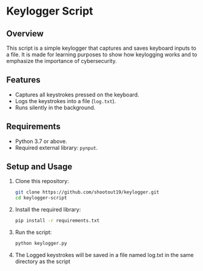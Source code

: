 # Keylogger Script

## **Overview**
This script is a simple keylogger that captures and saves keyboard inputs to a file. It is made for learning purposes to show how keylogging works and to emphasize the importance of cybersecurity.

## **Features**
- Captures all keystrokes pressed on the keyboard.
- Logs the keystrokes into a file (`log.txt`).
- Runs silently in the background.

## **Requirements**
- Python 3.7 or above.
- Required external library: `pynput`.

## **Setup and Usage**
1. Clone this repository:
   ```bash
   git clone https://github.com/shootout19/keylogger.git
   cd keylogger-script
2. Install the required library:
   ```bash
   pip install -r requirements.txt
3. Run the script:
   ```bash
   python keylogger.py
4. The Logged keystrokes will be saved in a file named log.txt in the same directory as the script

